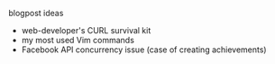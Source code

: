 blogpost ideas
* web-developer's CURL survival kit
* my most used Vim commands
* Facebook API concurrency issue (case of creating achievements)
